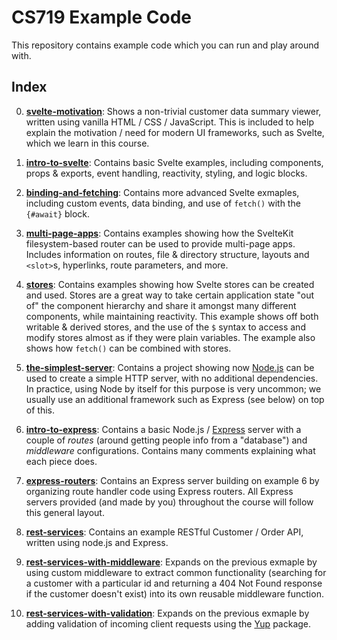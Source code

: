 # CS719 Example Code

This repository contains example code which you can run and play around with.

## Index

0. [**svelte-motivation**](./example-00-svelte-motivation/): Shows a non-trivial customer data summary viewer, written using vanilla HTML / CSS / JavaScript. This is included to help explain the motivation / need for modern UI frameworks, such as Svelte, which we learn in this course.

1. [**intro-to-svelte**](./example-01-intro-to-svelte/): Contains basic Svelte examples, including components, props & exports, event handling, reactivity, styling, and logic blocks.

2. [**binding-and-fetching**](./example-02-binding-and-fetching/): Contains more advanced Svelte exmaples, including custom events, data binding, and use of `fetch()` with the `{#await}` block.

3. [**multi-page-apps**](./example-03-multi-page-apps/): Contains examples showing how the SvelteKit filesystem-based router can be used to provide multi-page apps. Includes information on routes, file & directory structure, layouts and `<slot>`s, hyperlinks, route parameters, and more.

4. [**stores**](./example-04-stores/): Contains examples showing how Svelte stores can be created and used. Stores are a great way to take certain application state "out of" the component hierarchy and share it amongst many different components, while maintaining reactivity. This example shows off both writable & derived stores, and the use of the `$` syntax to access and modify stores almost as if they were plain variables. The example also shows how `fetch()` can be combined with stores.

5. [**the-simplest-server**](./example-05-the-simplest-server/): Contains a project showing now [Node.js](https://nodejs.org/en) can be used to create a simple HTTP server, with no additional dependencies. In practice, using Node by itself for this purpose is very uncommon; we usually use an additional framework such as Express (see below) on top of this.

6. [**intro-to-express**](./example-06-intro-to-express/): Contains a basic Node.js / [Express](https://expressjs.com/) server with a couple of _routes_ (around getting people info from a "database") and _middleware_ configurations. Contains many comments explaining what each piece does.

7. [**express-routers**](./example-07-express-routers/): Contains an Express server building on example 6 by organizing route handler code using Express routers. All Express servers provided (and made by you) throughout the course will follow this general layout.

8. [**rest-services**](./example-08-rest-services/): Contains an example RESTful Customer / Order API, written using node.js and Express.

9. [**rest-services-with-middleware**](./example-09-rest-services-with-middleware/): Expands on the previous exmaple by using custom middleware to extract common functionality (searching for a customer with a particular id and returning a 404 Not Found response if the customer doesn't exist) into its own reusable middleware function.

9. [**rest-services-with-validation**](./example-09-rest-services-with-validation/): Expands on the previous exmaple by adding validation of incoming client requests using the [Yup](https://www.npmjs.com/package/yup) package.